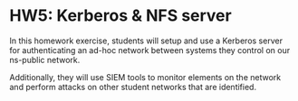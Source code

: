 # HW5: Kerberos & NFS server

In this homework exercise, students will setup and use a Kerberos server for authenticating an ad-hoc network between systems they control on our ns-public network. 

Additionally, they will use SIEM tools to monitor elements on the network and perform attacks on other student networks that are identified.
